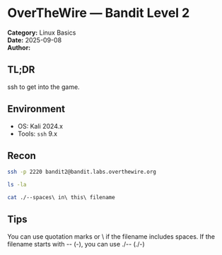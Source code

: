 # OverTheWire — Bandit Level 2

**Category:** Linux Basics  
**Date:** 2025-09-08  
**Author:** <black-leg-nameko>

## TL;DR
ssh to get into the game.

## Environment
- OS: Kali 2024.x
- Tools: `ssh` 9.x

## Recon
```bash
ssh -p 2220 bandit2@bandit.labs.overthewire.org

ls -la

cat ./--spaces\ in\ this\ filename
```

## Tips
You can use quotation marks or \ if the filename includes spaces.
If the filename starts with -- (-), you can use ./-- (./-)
